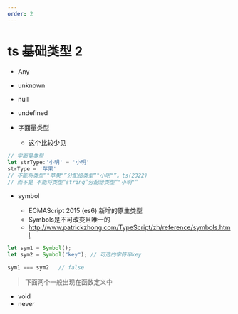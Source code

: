 ```yaml
---
order: 2
---
```


# ts 基础类型 2

- Any
- unknown
- null
- undefined

- 字面量类型
  - 这个比较少见

```ts
// 字面量类型
let strType:'小明' = '小明'
strType = '苹果'  
// 不能将类型“"苹果"”分配给类型“"小明"”。ts(2322)
// 而不是 不能将类型“string”分配给类型“"小明"”
```

- symbol

  - ECMAScript 2015 (es6) 新增的原生类型
  - Symbols是不可改变且唯一的
  - http://www.patrickzhong.com/TypeScript/zh/reference/symbols.html

```ts
let sym1 = Symbol();
let sym2 = Symbol("key"); // 可选的字符串key

sym1 === sym2   // false
```
 
> 下面两个一般出现在函数定义中

- void
- never

